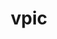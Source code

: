 ---
title: "vpic"
layout: cache
categories: [package, develop]
meta: {"versions": ["develop"], "compilers": ["gcc@=7.3.1"], "oss": ["amzn2"], "platforms": ["linux"], "targets": ["aarch64", "neoverse_n1", "x86_64_v3"], "stacks": ["aws-ahug", "aws-ahug-aarch64", "root"], "num_specs": 25, "num_specs_by_stack": {"root": 25, "aws-ahug-aarch64": 20, "aws-ahug": 5}}
spec_details: [{"hash": "eukzeae3vfuigkprgwbwm7fpwgnqwppx", "compiler": "gcc@=7.3.1", "versions": ["develop"], "os": "amzn2", "platform": "linux", "target": "aarch64", "variants": ["build_system=cmake", "build_type=RelWithDebInfo", "generator=make", "~ipo"], "stacks": ["root", "aws-ahug-aarch64"], "size": "-", "tarball": "https://binaries.spack.io/develop/build_cache/linux-amzn2-aarch64/gcc-7.3.1/vpic-develop/linux-amzn2-aarch64-gcc-7.3.1-vpic-develop-eukzeae3vfuigkprgwbwm7fpwgnqwppx.spack"}, {"hash": "ffeb2d3rjmiodfqsbl7zx5hzbmoygfvc", "compiler": "gcc@=7.3.1", "versions": ["develop"], "os": "amzn2", "platform": "linux", "target": "aarch64", "variants": ["build_system=cmake", "build_type=RelWithDebInfo", "generator=make", "~ipo"], "stacks": ["root", "aws-ahug-aarch64"], "size": "-", "tarball": "https://binaries.spack.io/develop/build_cache/linux-amzn2-aarch64/gcc-7.3.1/vpic-develop/linux-amzn2-aarch64-gcc-7.3.1-vpic-develop-ffeb2d3rjmiodfqsbl7zx5hzbmoygfvc.spack"}, {"hash": "rh66dqmhj6r2afw46nacacckri24h3aj", "compiler": "gcc@=7.3.1", "versions": ["develop"], "os": "amzn2", "platform": "linux", "target": "aarch64", "variants": ["build_system=cmake", "build_type=RelWithDebInfo", "generator=make", "~ipo"], "stacks": ["root", "aws-ahug-aarch64"], "size": "-", "tarball": "https://binaries.spack.io/develop/build_cache/linux-amzn2-aarch64/gcc-7.3.1/vpic-develop/linux-amzn2-aarch64-gcc-7.3.1-vpic-develop-rh66dqmhj6r2afw46nacacckri24h3aj.spack"}, {"hash": "w2u2m5ruyaqcyta7j2iewn66rb47qrs5", "compiler": "gcc@=7.3.1", "versions": ["develop"], "os": "amzn2", "platform": "linux", "target": "aarch64", "variants": ["build_system=cmake", "build_type=RelWithDebInfo", "generator=make", "~ipo"], "stacks": ["root", "aws-ahug-aarch64"], "size": "-", "tarball": "https://binaries.spack.io/develop/build_cache/linux-amzn2-aarch64/gcc-7.3.1/vpic-develop/linux-amzn2-aarch64-gcc-7.3.1-vpic-develop-w2u2m5ruyaqcyta7j2iewn66rb47qrs5.spack"}, {"hash": "7akvvvqmlneb77p6e6fmyqvhn3t2vfuv", "compiler": "gcc@=7.3.1", "versions": ["develop"], "os": "amzn2", "platform": "linux", "target": "aarch64", "variants": ["build_system=cmake", "build_type=RelWithDebInfo", "generator=make", "~ipo"], "stacks": ["root", "aws-ahug-aarch64"], "size": "-", "tarball": "https://binaries.spack.io/develop/build_cache/linux-amzn2-aarch64/gcc-7.3.1/vpic-develop/linux-amzn2-aarch64-gcc-7.3.1-vpic-develop-7akvvvqmlneb77p6e6fmyqvhn3t2vfuv.spack"}, {"hash": "n3kyofq3n4rkwnugmcce7j5edjnbxd2u", "compiler": "gcc@=7.3.1", "versions": ["develop"], "os": "amzn2", "platform": "linux", "target": "aarch64", "variants": ["build_system=cmake", "build_type=Release", "generator=make", "~ipo"], "stacks": ["root", "aws-ahug-aarch64"], "size": "-", "tarball": "https://binaries.spack.io/develop/build_cache/linux-amzn2-aarch64/gcc-7.3.1/vpic-develop/linux-amzn2-aarch64-gcc-7.3.1-vpic-develop-n3kyofq3n4rkwnugmcce7j5edjnbxd2u.spack"}, {"hash": "bpjsknnjxc7tfdfq6ko3ucmgoogz2jpw", "compiler": "gcc@=7.3.1", "versions": ["develop"], "os": "amzn2", "platform": "linux", "target": "aarch64", "variants": ["build_system=cmake", "build_type=RelWithDebInfo", "generator=make", "~ipo"], "stacks": ["root", "aws-ahug-aarch64"], "size": "-", "tarball": "https://binaries.spack.io/develop/build_cache/linux-amzn2-aarch64/gcc-7.3.1/vpic-develop/linux-amzn2-aarch64-gcc-7.3.1-vpic-develop-bpjsknnjxc7tfdfq6ko3ucmgoogz2jpw.spack"}, {"hash": "7tcfccukadqmjxpgwxcdani52adwfkay", "compiler": "gcc@=7.3.1", "versions": ["develop"], "os": "amzn2", "platform": "linux", "target": "aarch64", "variants": ["build_system=cmake", "build_type=RelWithDebInfo", "generator=make", "~ipo"], "stacks": ["root", "aws-ahug-aarch64"], "size": "-", "tarball": "https://binaries.spack.io/develop/build_cache/linux-amzn2-aarch64/gcc-7.3.1/vpic-develop/linux-amzn2-aarch64-gcc-7.3.1-vpic-develop-7tcfccukadqmjxpgwxcdani52adwfkay.spack"}, {"hash": "cjibpohvchkqu47xlffmu6wlulf64yq2", "compiler": "gcc@=7.3.1", "versions": ["develop"], "os": "amzn2", "platform": "linux", "target": "aarch64", "variants": ["build_system=cmake", "build_type=Release", "generator=make", "~ipo"], "stacks": ["root", "aws-ahug-aarch64"], "size": "-", "tarball": "https://binaries.spack.io/develop/build_cache/linux-amzn2-aarch64/gcc-7.3.1/vpic-develop/linux-amzn2-aarch64-gcc-7.3.1-vpic-develop-cjibpohvchkqu47xlffmu6wlulf64yq2.spack"}, {"hash": "57ttdlmb5ffuwiodgucgb4liljjk5e5f", "compiler": "gcc@=7.3.1", "versions": ["develop"], "os": "amzn2", "platform": "linux", "target": "aarch64", "variants": ["build_system=cmake", "build_type=Release", "generator=make", "~ipo"], "stacks": ["root", "aws-ahug-aarch64"], "size": "-", "tarball": "https://binaries.spack.io/develop/build_cache/linux-amzn2-aarch64/gcc-7.3.1/vpic-develop/linux-amzn2-aarch64-gcc-7.3.1-vpic-develop-57ttdlmb5ffuwiodgucgb4liljjk5e5f.spack"}, {"hash": "2f4ttalchbzaq3lcqrg2nnkjurlokzg4", "compiler": "gcc@=7.3.1", "versions": ["develop"], "os": "amzn2", "platform": "linux", "target": "neoverse_n1", "variants": ["build_system=cmake", "build_type=RelWithDebInfo", "generator=make", "~ipo"], "stacks": ["root", "aws-ahug-aarch64"], "size": "-", "tarball": "https://binaries.spack.io/develop/build_cache/linux-amzn2-neoverse_n1/gcc-7.3.1/vpic-develop/linux-amzn2-neoverse_n1-gcc-7.3.1-vpic-develop-2f4ttalchbzaq3lcqrg2nnkjurlokzg4.spack"}, {"hash": "3fbstf25z6fakh3ro6spft3huku2f6ku", "compiler": "gcc@=7.3.1", "versions": ["develop"], "os": "amzn2", "platform": "linux", "target": "neoverse_n1", "variants": ["build_system=cmake", "build_type=RelWithDebInfo", "generator=make", "~ipo"], "stacks": ["root", "aws-ahug-aarch64"], "size": "-", "tarball": "https://binaries.spack.io/develop/build_cache/linux-amzn2-neoverse_n1/gcc-7.3.1/vpic-develop/linux-amzn2-neoverse_n1-gcc-7.3.1-vpic-develop-3fbstf25z6fakh3ro6spft3huku2f6ku.spack"}, {"hash": "blcp5p5bwnxiw6usu7tcd3b6xg4y3mrq", "compiler": "gcc@=7.3.1", "versions": ["develop"], "os": "amzn2", "platform": "linux", "target": "neoverse_n1", "variants": ["build_system=cmake", "build_type=Release", "generator=make", "~ipo"], "stacks": ["root", "aws-ahug-aarch64"], "size": "-", "tarball": "https://binaries.spack.io/develop/build_cache/linux-amzn2-neoverse_n1/gcc-7.3.1/vpic-develop/linux-amzn2-neoverse_n1-gcc-7.3.1-vpic-develop-blcp5p5bwnxiw6usu7tcd3b6xg4y3mrq.spack"}, {"hash": "gtm3ojravkkmg2z3nkvis2ws7qmhexq7", "compiler": "gcc@=7.3.1", "versions": ["develop"], "os": "amzn2", "platform": "linux", "target": "neoverse_n1", "variants": ["build_system=cmake", "build_type=RelWithDebInfo", "generator=make", "~ipo"], "stacks": ["root", "aws-ahug-aarch64"], "size": "-", "tarball": "https://binaries.spack.io/develop/build_cache/linux-amzn2-neoverse_n1/gcc-7.3.1/vpic-develop/linux-amzn2-neoverse_n1-gcc-7.3.1-vpic-develop-gtm3ojravkkmg2z3nkvis2ws7qmhexq7.spack"}, {"hash": "5ksdrw66tu6qd35bd6c7shzahyarzmwq", "compiler": "gcc@=7.3.1", "versions": ["develop"], "os": "amzn2", "platform": "linux", "target": "neoverse_n1", "variants": ["build_system=cmake", "build_type=RelWithDebInfo", "generator=make", "~ipo"], "stacks": ["root", "aws-ahug-aarch64"], "size": "-", "tarball": "https://binaries.spack.io/develop/build_cache/linux-amzn2-neoverse_n1/gcc-7.3.1/vpic-develop/linux-amzn2-neoverse_n1-gcc-7.3.1-vpic-develop-5ksdrw66tu6qd35bd6c7shzahyarzmwq.spack"}, {"hash": "jex4mutn6u3hkq63viy2hy7gjmzisuk5", "compiler": "gcc@=7.3.1", "versions": ["develop"], "os": "amzn2", "platform": "linux", "target": "neoverse_n1", "variants": ["build_system=cmake", "build_type=Release", "generator=make", "~ipo"], "stacks": ["root", "aws-ahug-aarch64"], "size": "-", "tarball": "https://binaries.spack.io/develop/build_cache/linux-amzn2-neoverse_n1/gcc-7.3.1/vpic-develop/linux-amzn2-neoverse_n1-gcc-7.3.1-vpic-develop-jex4mutn6u3hkq63viy2hy7gjmzisuk5.spack"}, {"hash": "sx753qdqrhuixtbmi4elamkle25cpnd4", "compiler": "gcc@=7.3.1", "versions": ["develop"], "os": "amzn2", "platform": "linux", "target": "neoverse_n1", "variants": ["build_system=cmake", "build_type=RelWithDebInfo", "generator=make", "~ipo"], "stacks": ["root", "aws-ahug-aarch64"], "size": "-", "tarball": "https://binaries.spack.io/develop/build_cache/linux-amzn2-neoverse_n1/gcc-7.3.1/vpic-develop/linux-amzn2-neoverse_n1-gcc-7.3.1-vpic-develop-sx753qdqrhuixtbmi4elamkle25cpnd4.spack"}, {"hash": "t5lhfaa33ezmul6bxulqdgjfz4afp3dd", "compiler": "gcc@=7.3.1", "versions": ["develop"], "os": "amzn2", "platform": "linux", "target": "neoverse_n1", "variants": ["build_system=cmake", "build_type=RelWithDebInfo", "generator=make", "~ipo"], "stacks": ["root", "aws-ahug-aarch64"], "size": "-", "tarball": "https://binaries.spack.io/develop/build_cache/linux-amzn2-neoverse_n1/gcc-7.3.1/vpic-develop/linux-amzn2-neoverse_n1-gcc-7.3.1-vpic-develop-t5lhfaa33ezmul6bxulqdgjfz4afp3dd.spack"}, {"hash": "wh2sgc4je3pco2iypotqwtkylyuygs5i", "compiler": "gcc@=7.3.1", "versions": ["develop"], "os": "amzn2", "platform": "linux", "target": "neoverse_n1", "variants": ["build_system=cmake", "build_type=Release", "generator=make", "~ipo"], "stacks": ["root", "aws-ahug-aarch64"], "size": "-", "tarball": "https://binaries.spack.io/develop/build_cache/linux-amzn2-neoverse_n1/gcc-7.3.1/vpic-develop/linux-amzn2-neoverse_n1-gcc-7.3.1-vpic-develop-wh2sgc4je3pco2iypotqwtkylyuygs5i.spack"}, {"hash": "s5s43exm56bagbtby25n56nib4n4g54v", "compiler": "gcc@=7.3.1", "versions": ["develop"], "os": "amzn2", "platform": "linux", "target": "neoverse_n1", "variants": ["build_system=cmake", "build_type=RelWithDebInfo", "generator=make", "~ipo"], "stacks": ["root", "aws-ahug-aarch64"], "size": "-", "tarball": "https://binaries.spack.io/develop/build_cache/linux-amzn2-neoverse_n1/gcc-7.3.1/vpic-develop/linux-amzn2-neoverse_n1-gcc-7.3.1-vpic-develop-s5s43exm56bagbtby25n56nib4n4g54v.spack"}, {"hash": "sk3d4zsaghfzfhdfdr4bep3dnsnphe7v", "compiler": "gcc@=7.3.1", "versions": ["develop"], "os": "amzn2", "platform": "linux", "target": "x86_64_v3", "variants": ["build_system=cmake", "build_type=RelWithDebInfo", "generator=make", "~ipo"], "stacks": ["aws-ahug", "root"], "size": "-", "tarball": "https://binaries.spack.io/develop/build_cache/linux-amzn2-x86_64_v3/gcc-7.3.1/vpic-develop/linux-amzn2-x86_64_v3-gcc-7.3.1-vpic-develop-sk3d4zsaghfzfhdfdr4bep3dnsnphe7v.spack"}, {"hash": "fgoakevlmq2pov2ohpwwgljv5eqz6b2m", "compiler": "gcc@=7.3.1", "versions": ["develop"], "os": "amzn2", "platform": "linux", "target": "x86_64_v3", "variants": ["build_system=cmake", "build_type=RelWithDebInfo", "generator=make", "~ipo"], "stacks": ["aws-ahug", "root"], "size": "-", "tarball": "https://binaries.spack.io/develop/build_cache/linux-amzn2-x86_64_v3/gcc-7.3.1/vpic-develop/linux-amzn2-x86_64_v3-gcc-7.3.1-vpic-develop-fgoakevlmq2pov2ohpwwgljv5eqz6b2m.spack"}, {"hash": "v7ujh7eqdngxc7tsabd4szxypo6qdtk2", "compiler": "gcc@=7.3.1", "versions": ["develop"], "os": "amzn2", "platform": "linux", "target": "x86_64_v3", "variants": ["build_system=cmake", "build_type=Release", "generator=make", "~ipo"], "stacks": ["aws-ahug", "root"], "size": "-", "tarball": "https://binaries.spack.io/develop/build_cache/linux-amzn2-x86_64_v3/gcc-7.3.1/vpic-develop/linux-amzn2-x86_64_v3-gcc-7.3.1-vpic-develop-v7ujh7eqdngxc7tsabd4szxypo6qdtk2.spack"}, {"hash": "khzwxvtl3bqipzn5nwzps5fa7e7rjgso", "compiler": "gcc@=7.3.1", "versions": ["develop"], "os": "amzn2", "platform": "linux", "target": "x86_64_v3", "variants": ["build_system=cmake", "build_type=Release", "generator=make", "~ipo"], "stacks": ["aws-ahug", "root"], "size": "-", "tarball": "https://binaries.spack.io/develop/build_cache/linux-amzn2-x86_64_v3/gcc-7.3.1/vpic-develop/linux-amzn2-x86_64_v3-gcc-7.3.1-vpic-develop-khzwxvtl3bqipzn5nwzps5fa7e7rjgso.spack"}, {"hash": "ymnezkw53wryi4u6kabq6mfadkgkxwwa", "compiler": "gcc@=7.3.1", "versions": ["develop"], "os": "amzn2", "platform": "linux", "target": "x86_64_v3", "variants": ["build_system=cmake", "build_type=Release", "generator=make", "~ipo"], "stacks": ["aws-ahug", "root"], "size": "-", "tarball": "https://binaries.spack.io/develop/build_cache/linux-amzn2-x86_64_v3/gcc-7.3.1/vpic-develop/linux-amzn2-x86_64_v3-gcc-7.3.1-vpic-develop-ymnezkw53wryi4u6kabq6mfadkgkxwwa.spack"}]
---